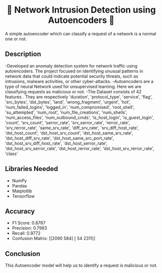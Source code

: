 <h1 align="center">🦋 Network Intrusion Detection using Autoencoders 🦋</h1>

A simple autoencoder which can classify a request of a network is a normal one or not.

## Description
-Developed an anomaly detection system for network traffic using autoencoders. The project focused on identifying unusual patterns in network data that could indicate potential security threats, such as intrusions, malware activities, or other cyber-attacks. 
-Autoencoders are a type of neural Network used for unsupervised learning. Here we are classifying requests as malicious or not.
-The Dataset consists of 42 features . They are respectively
    'duration', 'protocol_type', 'service', 'flag', 'src_bytes',
   'dst_bytes', 'land', 'wrong_fragment', 'urgent', 'hot',
   'num_failed_logins', 'logged_in', 'num_compromised', 'root_shell',
   'su_attempted', 'num_root', 'num_file_creations', 'num_shells',
   'num_access_files', 'num_outbound_cmds', 'is_host_login',
   'is_guest_login', 'count', 'srv_count', 'serror_rate',
   'srv_serror_rate', 'rerror_rate', 'srv_rerror_rate', 'same_srv_rate',
   'diff_srv_rate', 'srv_diff_host_rate', 'dst_host_count',
   'dst_host_srv_count', 'dst_host_same_srv_rate',
   'dst_host_diff_srv_rate', 'dst_host_same_src_port_rate',
   'dst_host_srv_diff_host_rate', 'dst_host_serror_rate',
   'dst_host_srv_serror_rate', 'dst_host_rerror_rate',
   'dst_host_srv_rerror_rate', 'class'
   
## Libraries Needed
- NumPy
- Pandas
- Matplotlib
- Tensorflow

## Accuracy
- F1 Score: 0.8787
- Precision: 0.7983
- Recall: 0.9772
- Confusion Matrix: [[2090  584]
                     [  54 2311]]

## Conclusion
This Autoencoder model will help us to identify a request is malicious or not.
